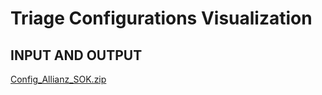 # Triage Configurations Visualization
## INPUT AND OUTPUT
[Config_Allianz_SOK.zip](https://github.com/metur100/TriageConfiguration/files/9840254/Config_Allianz_SOK.zip)

